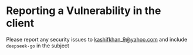 # Reporting a Vulnerability in the client
Please report any security issues to kashifkhan_9@yahoo.com and include `deepseek-go` in the subject
